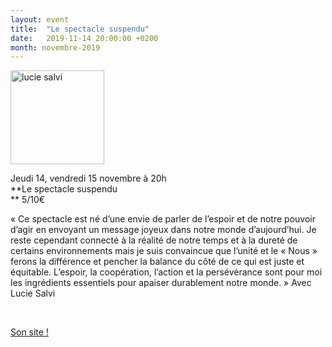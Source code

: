 ```yaml
---
layout: event
title:  "Le spectacle suspendu"
date:   2019-11-14 20:00:00 +0200
month: novembre-2019
---
```

<span style="font-weight:400;"><img class=" size-thumbnail wp-image-6179 alignleft" src="http://localhost/wpagendarts/wp-content/uploads/2019/03/lucie-salvi.jpg?w=150" alt="lucie salvi" width="150" height="150" srcset="http://localhost/wpagendarts/wp-content/uploads/2019/03/lucie-salvi.jpg 680w, http://localhost/wpagendarts/wp-content/uploads/2019/03/lucie-salvi-300x300.jpg 300w, http://localhost/wpagendarts/wp-content/uploads/2019/03/lucie-salvi-150x150.jpg 150w" sizes="(max-width: 150px) 100vw, 150px" /></span>

<span style="font-weight:400;">Jeudi 14, vendredi 15 novembre à 20h<br /> </span>**Le spectacle suspendu  
** <span style="font-weight:400;">5/10€</span>

<span style="font-weight:400;">« Ce spectacle est né d’une envie de parler de l’espoir et de notre pouvoir d’agir en envoyant un message joyeux dans notre monde d’aujourd’hui. Je reste cependant connecté à la réalité de notre temps et à la dureté de certains environnements mais je suis convaincue que l’unité et le « Nous » ferons la différence et pencher la balance du côté de ce qui est juste et équitable. L’espoir, la coopération, l’action et la persévérance sont pour moi les ingrédients essentiels pour apaiser durablement notre monde. » Avec Lucie Salvi</span>

&nbsp;



[Son site !](https://luciesalvi.wordpress.com/)